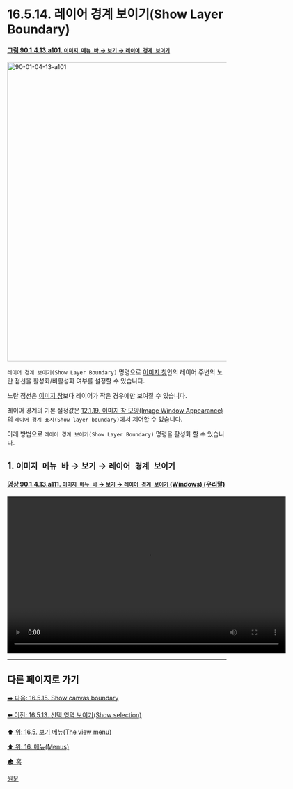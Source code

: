# 16.5.14. 레이어 경계 보이기(Show Layer Boundary)

<a id="90-01-04-13-a101"></a>

#### [그림 90.1.4.13.a101. `이미지 메뉴 바` → `보기` → `레이어 경계 보이기`](./90-01-04-13-show_layer_boundary.md#90-01-04-13-a101)
<img width="940" height="687" alt="90-01-04-13-a101" src="https://github.com/user-attachments/assets/8c2ca7c7-b862-4f81-a8a9-e8559b245fdb" />

`레이어 경계 보이기(Show Layer Boundary)` 명령으로 [이미지 창](./19-glossaryx-image_window.md)안의 레이어 주변의 노란 점선을 활성화/비활성화 여부를 설정할 수 있습니다.

노란 점선은 [이미지 창](./19-glossaryx-image_window.md)보다 레이어가 작은 경우에만 보여질 수 있습니다.

레이어 경계의 기본 설정값은 [12.1.19. 이미지 창 모양(Image Window Appearance)](./12-01-19-image-window-appearance.md)의 `레이어 경계 표시(Show layer boundary)`에서 제어할 수 있습니다.

아래 방법으로 `레이어 경계 보이기(Show Layer Boundary)` 명령을 활성화 할 수 있습니다.

<a id="16-05-14-s1"></a>

## 1. `이미지 메뉴 바` → `보기` → `레이어 경계 보이기`

<a id="90-01-04-13-a111"></a>

#### [영상 90.1.4.13.a111. `이미지 메뉴 바` → `보기` → `레이어 경계 보이기` (Windows) (우리말)](./90-01-04-13-show_layer_boundary.md#90-01-04-13-a111)
<video controls="controls" width="640" height="360" src="https://github.com/user-attachments/assets/c022d720-1b62-4462-a7c9-00172d970683"></video>

***

## 다른 페이지로 가기

[➡️ 다음: 16.5.15. Show canvas boundary](./16-05-15-show-canvas-boundary.md)

[⬅️ 이전: 16.5.13. 선택 영역 보이기(Show selection)](./16-05-13-show-selection.md)

[⬆️ 위: 16.5. 보기 메뉴(The view menu)](./16-05-00-the-view-menu.md)

[⬆️ 위: 16. 메뉴(Menus)](./16-00-menus.md)

[🏠 홈](./00-home.md)

[원문](https://docs.gimp.org/2.10/ko/gimp-view-show-layer-boundary.html)